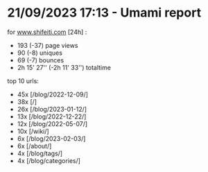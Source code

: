 # 21/09/2023 17:13 - Umami report
for www.shifeiti.com [24h] :

 - 193 (-37) page views
 - 90 (-8) uniques
 - 69 (-7) bounces
 - 2h 15' 27'' (-2h 11' 33'') totaltime


top 10 urls:
 - 45x [/blog/2022-12-09/]
 - 38x [/]
 - 26x [/blog/2023-01-12/]
 - 13x [/blog/2022-12-22/]
 - 12x [/blog/2022-05-07/]
 - 10x [/wiki/]
 - 6x [/blog/2023-02-03/]
 - 6x [/about/]
 - 4x [/blog/tags/]
 - 4x [/blog/categories/]


